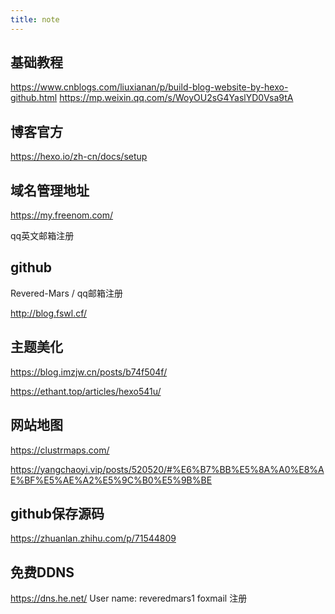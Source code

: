 ```yaml
---
title: note
---
```

## 基础教程
https://www.cnblogs.com/liuxianan/p/build-blog-website-by-hexo-github.html
https://mp.weixin.qq.com/s/WoyOU2sG4YaslYD0Vsa9tA
## 博客官方
https://hexo.io/zh-cn/docs/setup
## 域名管理地址


https://my.freenom.com/

qq英文邮箱注册

## github
Revered-Mars / qq邮箱注册

http://blog.fswl.cf/

## 主题美化
https://blog.imzjw.cn/posts/b74f504f/

https://ethant.top/articles/hexo541u/

## 网站地图
https://clustrmaps.com/

https://yangchaoyi.vip/posts/520520/#%E6%B7%BB%E5%8A%A0%E8%AE%BF%E5%AE%A2%E5%9C%B0%E5%9B%BE

## github保存源码
https://zhuanlan.zhihu.com/p/71544809

## 免费DDNS 
https://dns.he.net/
User name: reveredmars1
foxmail 注册

